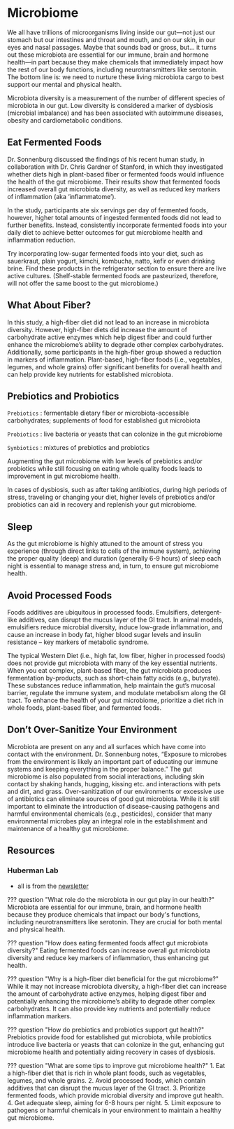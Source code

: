 # Microbiome
We all have trillions of microorganisms living inside our gut—not just our stomach but our intesti­nes and throat and mouth, and on our skin, in our eyes and nasal passages. Maybe that sounds bad or gross, but… it turns out these microbiota are essential for our immune, brain and hormone health—in part because they make chemicals that immediately impact how the rest of our body functions, including neurotransmitters like serotonin. The bottom line is: we need to nurture these living microbiota cargo to best support our mental and physical health.

Microbiota diversity is a measurement of the number of different species of microbiota in our gut. Low diversity is considered a marker of dysbiosis (microbial imbalance) and has been associated with autoimmune diseases, obesity and cardiometabolic conditions.

## Eat Fermented Foods
Dr. Sonnenburg discussed the findings of his recent human study, in collaboration with Dr. Chris Gardner of Stanford, in which they investigated whether diets high in plant-based fiber or fermented foods would influence the health of the gut microbiome. Their results show that fermented foods increased overall gut microbiota diversity, as well as reduced key markers of inflammation (aka ‘inflammatome’).

​In the study, participants ate six servings per day of fermented foods, however, higher total amounts of ingested fermented foods did not lead to further benefits. Instead, consistently incorporate fermented foods into your daily diet to achieve better outcomes for gut microbiome health and inflammation reduction.

Try incorporating low-sugar fermented foods into your diet, such as sauerkraut, plain yogurt, kimchi, kombucha, natto, kefir or even drinking brine. Find these products in the refrigerator section to ensure there are live active cultures. (Shelf-stable fermented foods are pasteurized, therefore, will not offer the same boost to the gut microbiome.)

## What About Fiber?
In this study, a high-fiber diet did not lead to an increase in microbiota diversity. However, high-fiber diets did increase the amount of carbohydrate active enzymes which help digest fiber and could further enhance the microbiome’s ability to degrade other complex carbohydrates. Additionally, some participants in the high-fiber group showed a reduction in markers of inflammation. Plant-based, high-fiber foods (i.e., vegetables, legumes, and whole grains) offer significant benefits for overall health and can help provide key nutrients for established microbiota.

## Prebiotics and Probiotics

`Prebiotics`
: fermentable dietary fiber or microbiota-accessible carbohydrates; supplements of food for established gut microbiota

`Probiotics`
: live bacteria or yeasts that can colonize in the gut microbiome

`Synbiotics`
: mixtures of prebiotics and probiotics

Augmenting the gut microbiome with low levels of prebiotics and/or probiotics while still focusing on eating whole quality foods leads to improvement in gut microbiome health.

In cases of dysbiosis, such as after taking antibiotics, during high periods of stress, traveling or changing your diet, higher levels of prebiotics and/or probiotics can aid in recovery and replenish your gut microbiome.

## Sleep
As the gut microbiome is highly attuned to the amount of stress you experience (through direct links to cells of the immune system), achieving the proper quality (deep) and duration (generally 6-9 hours) of sleep each night is essential to manage stress and, in turn, to ensure gut microbiome health.

## Avoid Processed Foods
Foods additives are ubiquitous in processed foods. Emulsifiers, detergent-like additives, can disrupt the mucus layer of the GI tract. In animal models, emulsifiers reduce microbial diversity, induce low-grade inflammation, and cause an increase in body fat, higher blood sugar levels and insulin resistance – key markers of metabolic syndrome.

The typical Western Diet (i.e., high fat, low fiber, higher in processed foods) does not provide gut microbiota with many of the key essential nutrients. When you eat complex, plant-based fiber, the gut microbiota produces fermentation by-products, such as short-chain fatty acids (e.g., butyrate). These substances reduce inflammation, help maintain the gut’s mucosal barrier, regulate the immune system, and modulate metabolism along the GI tract. To enhance the health of your gut microbiome, prioritize a diet rich in whole foods, plant-based fiber, and fermented foods.

## Don’t Over-Sanitize Your Environment
Microbiota are present on any and all surfaces which have come into contact with the environment. Dr. Sonnenburg notes, “Exposure to microbes from the environment is likely an important part of educating our immune systems and keeping everything in the proper balance.” The gut microbiome is also populated from social interactions, including skin contact by shaking hands, hugging, kissing etc. and interactions with pets and dirt, and grass. Over-sanitization of our environments or excessive use of antibiotics can eliminate sources of good gut microbiota. While it is still important to eliminate the introduction of disease-causing pathogens and harmful environmental chemicals (e.g., pesticides), consider that many environmental microbes play an integral role in the establishment and maintenance of a healthy gut microbiome.

## Resources
### Huberman Lab
- all is from the [newsletter](https://www.hubermanlab.com/newsletter/6-key-tools-to-improve-your-gut-microbiome-health)

??? question "What role do the microbiota in our gut play in our health?"
    Microbiota are essential for our immune, brain, and hormone health because they produce chemicals that impact our body's functions, including neurotransmitters like serotonin. They are crucial for both mental and physical health.

??? question "How does eating fermented foods affect gut microbiota diversity?"
    Eating fermented foods can increase overall gut microbiota diversity and reduce key markers of inflammation, thus enhancing gut health.

??? question "Why is a high-fiber diet beneficial for the gut microbiome?"
    While it may not increase microbiota diversity, a high-fiber diet can increase the amount of carbohydrate active enzymes, helping digest fiber and potentially enhancing the microbiome’s ability to degrade other complex carbohydrates. It can also provide key nutrients and potentially reduce inflammation markers.

??? question "How do prebiotics and probiotics support gut health?"
    Prebiotics provide food for established gut microbiota, while probiotics introduce live bacteria or yeasts that can colonize in the gut, enhancing gut microbiome health and potentially aiding recovery in cases of dysbiosis.

??? question "What are some tips to improve gut microbiome health?"
    1. Eat a high-fiber diet that is rich in whole plant foods, such as vegetables, legumes, and whole grains.
    2. Avoid processed foods, which contain additives that can disrupt the mucus layer of the GI tract.
    3. Prioritize fermented foods, which provide microbial diversity and improve gut health.
    4. Get adequate sleep, aiming for 6-8 hours per night.
    5. Limit exposure to pathogens or harmful chemicals in your environment to maintain a healthy gut microbiome.
